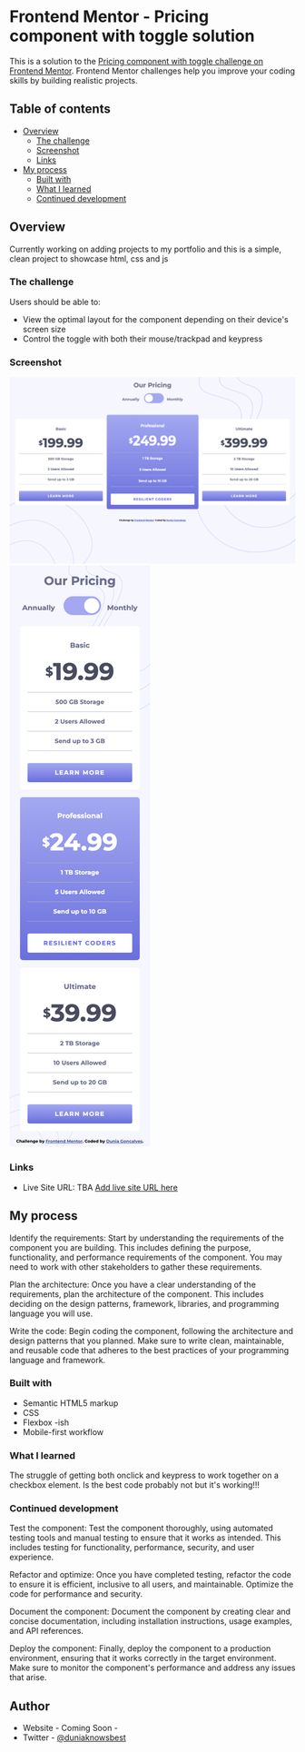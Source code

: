 # Frontend Mentor - Pricing component with toggle solution

This is a solution to the [Pricing component with toggle challenge on Frontend Mentor](https://www.frontendmentor.io/challenges/pricing-component-with-toggle-8vPwRMIC). Frontend Mentor challenges help you improve your coding skills by building realistic projects.

## Table of contents

- [Overview](#overview)
  - [The challenge](#the-challenge)
  - [Screenshot](#screenshot)
  - [Links](#links)
- [My process](#my-process)
  - [Built with](#built-with)
  - [What I learned](#what-i-learned)
  - [Continued development](#continued-development)

## Overview

Currently working on adding projects to my portfolio and this is a simple, clean project to showcase html, css and js

### The challenge

Users should be able to:

- View the optimal layout for the component depending on their device's screen size
- Control the toggle with both their mouse/trackpad and keypress

### Screenshot

![Desktop](images/price-desktop.png)
![Mobile](images/price-mobile.png)

### Links

- Live Site URL: TBA [Add live site URL here]('')

## My process

Identify the requirements: Start by understanding the requirements of the component you are building. This includes defining the purpose, functionality, and performance requirements of the component. You may need to work with other stakeholders to gather these requirements.

Plan the architecture: Once you have a clear understanding of the requirements, plan the architecture of the component. This includes deciding on the design patterns, framework, libraries, and programming language you will use.

Write the code: Begin coding the component, following the architecture and design patterns that you planned. Make sure to write clean, maintainable, and reusable code that adheres to the best practices of your programming language and framework.

### Built with

- Semantic HTML5 markup
- CSS
- Flexbox -ish
- Mobile-first workflow

### What I learned

The struggle of getting both onclick and keypress to work together on a checkbox element. Is the best code probably not but it's working!!!

### Continued development

Test the component: Test the component thoroughly, using automated testing tools and manual testing to ensure that it works as intended. This includes testing for functionality, performance, security, and user experience.

Refactor and optimize: Once you have completed testing, refactor the code to ensure it is efficient, inclusive to all users, and maintainable. Optimize the code for performance and security.

Document the component: Document the component by creating clear and concise documentation, including installation instructions, usage examples, and API references.

Deploy the component: Finally, deploy the component to a production environment, ensuring that it works correctly in the target environment. Make sure to monitor the component's performance and address any issues that arise.

## Author

- Website - Coming Soon -
- Twitter - [@duniaknowsbest](https://www.twitter.com/duniaknowsbest)
